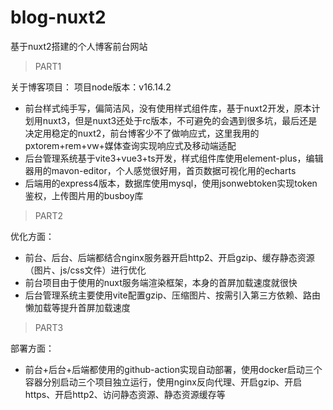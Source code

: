 # blog-nuxt2
基于nuxt2搭建的个人博客前台网站

> PART1

关于博客项目：
项目node版本：v16.14.2

- 前台样式纯手写，偏简洁风，没有使用样式组件库，基于nuxt2开发，原本计划用nuxt3，但是nuxt3还处于rc版本，不可避免的会遇到很多坑，最后还是决定用稳定的nuxt2，前台博客少不了做响应式，这里我用的pxtorem+rem+vw+媒体查询实现响应式及移动端适配
- 后台管理系统基于vite3+vue3+ts开发，样式组件库使用element-plus，编辑器用的mavon-editor，个人感觉很好用，首页数据可视化用的echarts
- 后端用的express4版本，数据库使用mysql，使用jsonwebtoken实现token鉴权，上传图片用的busboy库

> PART2

优化方面：

- 前台、后台、后端都结合nginx服务器开启http2、开启gzip、缓存静态资源（图片、js/css文件）进行优化
- 前台项目由于使用的nuxt服务端渲染框架，本身的首屏加载速度就很快
- 后台管理系统主要使用vite配置gzip、压缩图片、按需引入第三方依赖、路由懒加载等提升首屏加载速度

> PART3

部署方面：

- 前台+后台+后端都使用的github-action实现自动部署，使用docker启动三个容器分别启动三个项目独立运行，使用nginx反向代理、开启gzip、开启https、开启http2、访问静态资源、静态资源缓存等
